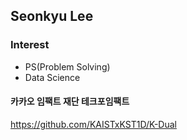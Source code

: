 ## Seonkyu Lee

### Interest
  * PS(Problem Solving)
  * Data Science
    
#### 카카오 임팩트 재단 테크포임팩트
   <https://github.com/KAISTxKST1D/K-Dual>


<!--
**icp1481/icp1481** is a ✨ _special_ ✨ repository because its `README.md` (this file) appears on your GitHub profile.

<div align=center>
	
  [![Hits](https://hits.seeyoufarm.com/api/count/incr/badge.svg?url=https%3A%2F%2Fgithub.com%2Fzzsza)](https://hits.seeyoufarm.com) 
	
  </div>

   [![Anurag's github stats](https://github-readme-stats.vercel.app/api?username=icp1481)](https://github.com/anuraghazra/github-readme-stats)
  
Here are some ideas to get you started:

- 🔭 I’m currently working on ...
- 🌱 I’m currently learning ...
- 👯 I’m looking to collaborate on ...
- 🤔 I’m looking for help with ...
- 💬 Ask me about ...
- 📫 How to reach me: ...
- 😄 Pronouns: ...
- ⚡ Fun fact: ...
-->
